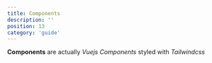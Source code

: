 ```yaml
---
title: Components
description: ''
position: 13
category: 'guide'
---
```


**Components** are actually *Vuejs Components* styled with *Tailwindcss*
